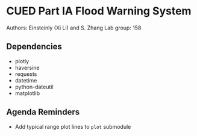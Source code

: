 # CUED Part IA Flood Warning System
Authors: Einsteinly (Xi Li) and S. Zhang
Lab group: 158

## Dependencies
- plotly
- haversine
- requests
- datetime
- python-dateutil
- matplotlib


## Agenda Reminders
- Add typical range plot lines to ``plot`` submodule